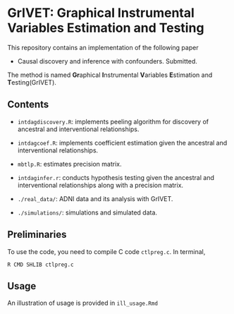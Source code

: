 # GrIVET: Graphical Instrumental Variables Estimation and Testing
This repository contains an implementation of the following paper 

- Causal discovery and inference with confounders. Submitted.

The method is named **Gr**aphical **I**nstrumental **V**ariables **E**stimation and **T**esting(GrIVET).

## Contents

- `intdagdiscovery.R`: implements peeling algorithm for discovery of ancestral and interventional relationships.

- `intdagcoef.R`: implements coefficient estimation given the ancestral and interventional relationships.

- `mbtlp.R`: estimates precision matrix.

- `intdaginfer.r`: conducts hypothesis testing given the ancestral and interventional relationships along with a precision matrix.

- `./real_data/`: ADNI data and its analysis with GrIVET.

- `./simulations/`: simulations and simulated data.

## Preliminaries

To use the code, you need to compile C code `ctlpreg.c`. In terminal,
```
R CMD SHLIB ctlpreg.c
```

## Usage

An illustration of usage is provided in `ill_usage.Rmd`
